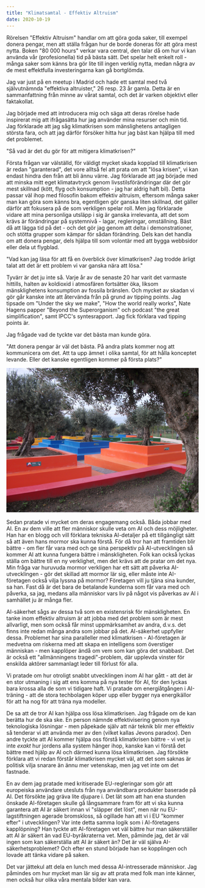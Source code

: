 ```yaml
---
title: "Klimatsamtal - Effektiv Altruism"
date: 2020-10-19
---
```


Rörelsen "Effektiv Altruism" handlar om att göra goda saker, till exempel donera pengar, men att ställa frågan hur de borde doneras för att göra mest nytta.
Boken "80 000 hours" verkar vara central, den talar då om hur vi kan använda vår (profesionella) tid på bästa sätt. Det spelar helt enkelt roll - många saker som känns bra gör lite till ingen verklig nytta, medan några av de mest effektfulla investeringarna kan gå bortglömda. 

Jag var just på en meetup i Madrid och hade ett samtal med två självutnämnda "effektiva altruister," 26 resp. 23 år gamla. Detta är en sammanfattning från minne av vårat samtal, och det är varken objektivt eller faktakollat.

Jag började med att introducera mig och säga att deras rörelse hade inspirerat mig att ifrågasätta hur jag använder mina resurser och min tid. 
Jag förklarade att jag såg klimatkrisen som mänslighetens antagligen största fara, och att jag därför försöker hitta hur jag bäst kan hjälpa till med det problemet.

"Så vad är det du gör för att mitigera klimatkrisen?"

Första frågan var välställd, för väldigt mycket skada kopplad till klimatkrisen är redan "garanterad", det vore alltså fel att prata om att "lösa krisen", vi kan endast hindra den från att bli ännu värre.
Jag förklarade att jag började med att minska mitt eget klimatavtryck genom livsstilsförändringar där det gör mest skillnad (kött, flyg och konsumption - jag har aldrig haft bil). Detta passar väl ihop med filosofin bakom effektiv altruism, eftersom många saker man kan göra som känns bra, egentligen gör ganska liten skillnad, det gäller därför att fokusera på de som verkligen spelar roll.
Men jag förklarade vidare att mina personliga utsläpp i sig är ganska irrelevanta, att det som krävs är förändringar på systemnivå - lagar, regleringar, omställning. Bäst då att lägga tid på det - och det gör jag genom att delta i demonstrationer, och stötta grupper som kämpar för sådan förändring. Dels kan det handla om att donera pengar, dels hjälpa till som volontär med att bygga webbsidor eller dela ut flygblad. 

"Vad kan jag läsa för att få en överblick över klimatkrisen? Jag trodde ärligt talat att det är ett problem vi var ganska nära att lösa."

Tyvärr är det ju inte så. Varje år av de senaste 20 har varit det varmaste hittills, halten av koldioxid i atmosfären fortsätter öka, liksom mänsklighetens konsumption av fossila bränslen. Och mycket av skadan vi gör går kanske inte att återvända från på grund av tipping points. Jag tipsade om "Under the sky we make", "How the world really works", Nate Hagens papper "Beyond the Superorganism" och podcast "the great simplification", samt IPCC's syntesrapport. Jag fick förklara vad tipping points är.

Jag frågade vad de tyckte var det bästa man kunde göra. 

"Att donera pengar är väl det bästa. På andra plats kommer nog att kommunicera om det. Att ta upp ämnet i olika samtal, för att hålla konceptet levande. Eller det kanske egentligen kommer på första plats?" 

![Olivträd i en park Madrid, där varje träd står i en pyramid som representerar ett sydamerikanskt land.](/assets/images/madrid-olives.jpg)

Sedan pratade vi mycket om deras engagemang också. Båda jobbar med AI. En av dem ville att fler människor skulle veta om AI och dess möjligheter. Han har en blogg och vill förklara tekniska AI-detaljer på ett tillgängligt sätt så att även hans mormor ska kunna förstå. För då tror han att framtiden blir bättre - om fler får vara med och ge sina perspektiv på AI-utvecklingen så kommer AI att kunna fungera bättre i mänskligheten. Folk kan också lyckas ställa om bättre till en ny verklighet, men det krävs att de pratar om det nya. Min fråga var huruvuda mormor verkligen har ett sätt att påverka AI-utvecklingen - gör det skillad att mormor lär sig, eller måste inte AI-företagen också vilja lyssna på mormor? Företagen vill ju tjäna sina kunder, sa han. Fast då är det bara de betalande kunderna som får vara med och påverka, sa jag, medans alla människor vars liv på något vis påverkas av AI i samhället ju är många fler.

AI-säkerhet sågs av dessa två som en existensrisk för mänskligheten. En tanke inom effektiv altruism är att jobba med det problem som är mest allvarligt, men som också får minst uppmärksamhet av andra, d.v.s. det finns inte redan många andra som jobbar på det. AI-säkerhet uppfyller dessa. Problemet har sina paralleller med klimatkrisen - AI-företagen är medvetna om riskerna med att skapa en intelligens som överstiger människan - men kapplöper ändå om vem som kan göra det snabbast. Det är också ett "allmänningens tragedi"-problem, där upplevda vinster för enskilda aktörer sammanlagt leder till förlust för alla. 

Vi pratade om hur otroligt snabbt utvecklingen inom AI har gått - att det är en stor utmaning i sig att ens komma på nya tester för AI, för den lyckas bara krossa alla de som vi tidigare haft. Vi pratade om energiåtgången i AI-träning - att de stora techbolagen köper upp eller bygger nya energikällor för att ha nog för att träna nya modeller. 

De sa att de tror AI kan hjälpa oss lösa klimatkrisen. Jag frågade om de kan berätta hur de ska ske. En person nämnde effektivisering genom nya teknologiska lösningar - men påpekade själv att när teknik blir mer effektiv så tenderar vi att använda mer av den (vilket kallas Jevons paradox). Den andre tyckte att AI kommer hjälpa oss förstå klimatkrisen bättre - vi vet ju inte _exakt_ hur jordens alla system hänger ihop, kanske kan vi förstå det bättre med hjälp av AI och därmed kunna lösa klimatkrisen. Jag försökte förklara att vi redan förstår klimatkrisen mycket väl, att det som saknas är politisk vilja snarare än ännu mer vetenskap, men jag vet inte om det fastnade.

En av dem jag pratade med kritiserade EU-regleringar som gör att europeiska användare utesluts från nya användbara produkter baserade på AI. Det försökte jag gräva lite djupare i. Det lät som att han ena stunden önskade AI-företagen skulle gå långsammare fram för att vi ska kunna garantera att AI är säkert innan vi "släpper det löst", men när nu EU-lagstiftningen agerade bromskloss, så ogillade han att vi i EU "kommer efter" i utvecklingen? Var inte detta samma logik som i AI-företagens kapplöpning? Han tyckte att AI-företagen vet väl bättre hur man säkerställer att AI är säkert än vad EU-byråkraterna vet. Men, påminde jag, det är väl ingen som kan säkerställa att AI är säkert än? Det är väl själva AI-säkerhetsproblemet? Och efter en stund började han se kopplingen och lovade att tänka vidare på saken.

Det var jättekul att dela en lunch med dessa AI-intresserade människor. Jag påmindes om hur mycket man lär sig av att prata med folk man inte känner, men också hur olika våra mentala bilder kan vara.




